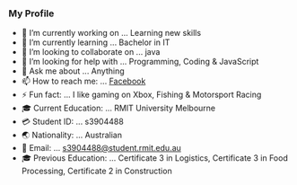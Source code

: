 ### My Profile

- 🔭 I’m currently working on ... Learning new skills
- 🌱 I’m currently learning ... Bachelor in IT
- 👯 I’m looking to collaborate on ... java
- 🤔 I’m looking for help with ... Programming, Coding & JavaScript
- 💬 Ask me about ... Anything
- 📫 How to reach me: ...  [Facebook](https://www.facebook.com/Shad0wMan13)
- ⚡ Fun fact: ... I like gaming on Xbox, Fishing & Motorsport Racing
- 🎓 Current Education: ... RMIT University Melbourne
- 💳 Student ID: ... s3904488
- 🌏 Nationality: ... Australian
- 📧 Email: ... s3904488@student.rmit.edu.au
- 🎓 Previous Education: ... Certificate 3 in Logistics, Certificate 3 in Food Processing, Certificate 2 in Construction
